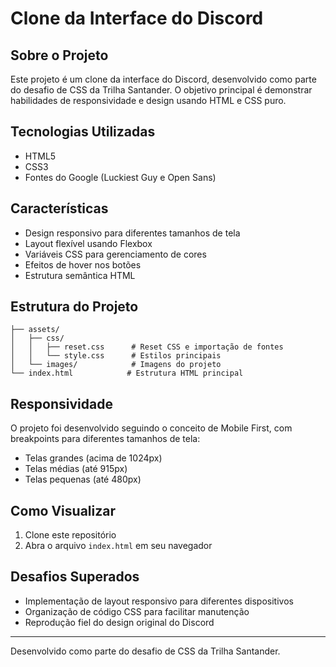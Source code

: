 # Clone da Interface do Discord

## Sobre o Projeto

Este projeto é um clone da interface do Discord, desenvolvido como parte do desafio de CSS da Trilha Santander. O objetivo principal é demonstrar habilidades de responsividade e design usando HTML e CSS puro.

## Tecnologias Utilizadas

- HTML5
- CSS3
- Fontes do Google (Luckiest Guy e Open Sans)

## Características

- Design responsivo para diferentes tamanhos de tela
- Layout flexível usando Flexbox
- Variáveis CSS para gerenciamento de cores
- Efeitos de hover nos botões
- Estrutura semântica HTML

## Estrutura do Projeto

```
├── assets/
│   ├── css/
│   │   ├── reset.css      # Reset CSS e importação de fontes
│   │   └── style.css      # Estilos principais
│   └── images/            # Imagens do projeto
└── index.html            # Estrutura HTML principal
```

## Responsividade

O projeto foi desenvolvido seguindo o conceito de Mobile First, com breakpoints para diferentes tamanhos de tela:

- Telas grandes (acima de 1024px)
- Telas médias (até 915px)
- Telas pequenas (até 480px)

## Como Visualizar

1. Clone este repositório
2. Abra o arquivo `index.html` em seu navegador

## Desafios Superados

- Implementação de layout responsivo para diferentes dispositivos
- Organização de código CSS para facilitar manutenção
- Reprodução fiel do design original do Discord

---

Desenvolvido como parte do desafio de CSS da Trilha Santander.
